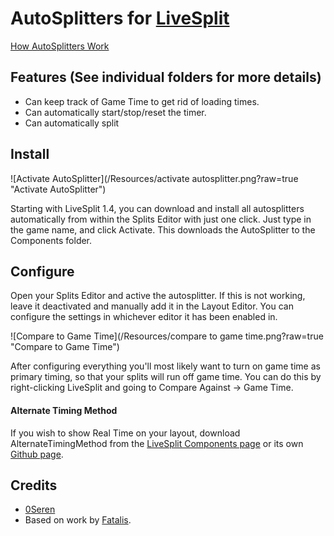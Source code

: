 AutoSplitters for [LiveSplit](https://livesplit.org/)
=====================
[How AutoSplitters Work](https://github.com/LiveSplit/LiveSplit/blob/master/Documentation/Auto-Splitters.md)

Features (See individual folders for more details)
--------
  * Can keep track of Game Time to get rid of loading times.
  * Can automatically start/stop/reset the timer.
  * Can automatically split

Install
-------
![Activate AutoSplitter](/Resources/activate autosplitter.png?raw=true "Activate AutoSplitter")

Starting with LiveSplit 1.4, you can download and install all autosplitters automatically from within the Splits Editor with just one click. Just type in the game name, and click Activate. This downloads the AutoSplitter to the Components folder.

Configure
---------
Open your Splits Editor and active the autosplitter. If this is not working, leave it deactivated and manually add it in the Layout Editor. You can configure the settings in whichever editor it has been enabled in.

![Compare to Game Time](/Resources/compare to game time.png?raw=true "Compare to Game Time")

After configuring everything you'll most likely want to turn on game time as primary timing, so that your splits will run off game time. You can do this by right-clicking LiveSplit and going to Compare Against -> Game Time.

#### Alternate Timing Method
If you wish to show Real Time on your layout, download AlternateTimingMethod from the [LiveSplit Components page](http://livesplit.org/components/) or its own [Github page](https://github.com/Dalet/LiveSplit.AlternateTimingMethod/releases).

Credits
-------
  * [0Seren](http://twitch.tv/0Seren)
  * Based on work by [Fatalis](http://twitch.tv/fatalis_).
